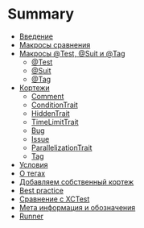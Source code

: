 # Summary

- [Введение](welcome.md)
- [Макросы сравнения](basic_macro.md)
- [Макросы @Test, @Suit и @Tag]()
    - [@Test]()
    - [@Suit]()
    - [@Tag]()
- [Кортежи](protocol_Trait.md)
    - [Comment]()
    - [ConditionTrait]()
    - [HiddenTrait]()
    - [TimeLimitTrait]()
    - [Bug]()
    - [Issue]()
    - [ParallelizationTrait]()
    - [Tag]()
- [Условия](condition.md)
- [О тегах](tags.md)
- [Добавляем собственный кортеж]()
- [Best practice](best_practice_short.md)
- [Сравнение с XCTest](compare_xctest_and_modern_aproach.md)
- [Мета информация и обозначения](xcode_meta.md)
- [Runner](runner.md)
<!-- - [Вывод]() -->
